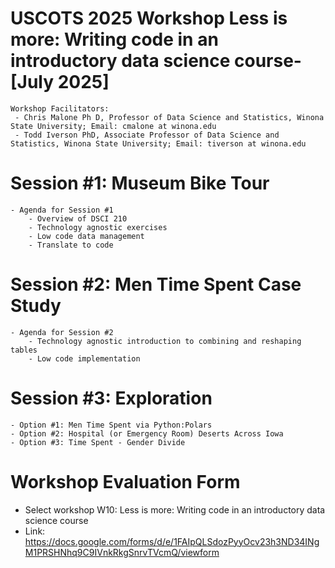 # USCOTS 2025 Workshop Less is more: Writing code in an introductory data science course- [July 2025]
    Workshop Facilitators:
     - Chris Malone Ph D, Professor of Data Science and Statistics, Winona State University; Email: cmalone at winona.edu
     - Todd Iverson PhD, Associate Professor of Data Science and Statistics, Winona State University; Email: tiverson at winona.edu

# Session #1: Museum Bike Tour
    - Agenda for Session #1
        - Overview of DSCI 210
        - Technology agnostic exercises
        - Low code data management
        - Translate to code

# Session #2: Men Time Spent Case Study
    - Agenda for Session #2
        - Technology agnostic introduction to combining and reshaping tables
        - Low code implementation  
        
# Session #3: Exploration
    - Option #1: Men Time Spent via Python:Polars 
    - Option #2: Hospital (or Emergency Room) Deserts Across Iowa
    - Option #3: Time Spent - Gender Divide

# Workshop Evaluation Form
- Select workshop W10: Less is more: Writing code in an introductory data science course  
- Link:  https://docs.google.com/forms/d/e/1FAIpQLSdozPyyOcv23h3ND34INgM1PRSHNhq9C9IVnkRkgSnrvTVcmQ/viewform
